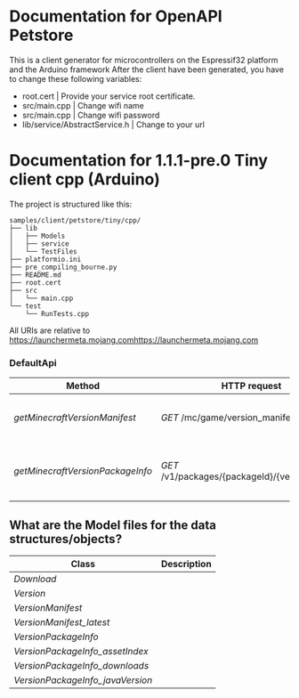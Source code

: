 # Documentation for OpenAPI Petstore
This is a client generator for microcontrollers on the Espressif32 platform and the Arduino framework
After the client have been generated, you have to change these following variables:
- root.cert | Provide your service root certificate.
- src/main.cpp | Change wifi name
- src/main.cpp | Change wifi password
- lib/service/AbstractService.h | Change to your url

# Documentation for  1.1.1-pre.0 Tiny client cpp (Arduino) 

The project is structured like this:
```
samples/client/petstore/tiny/cpp/
├── lib
│   ├── Models
│   ├── service
│   └── TestFiles
├── platformio.ini
├── pre_compiling_bourne.py
├── README.md
├── root.cert
├── src
│   └── main.cpp
└── test
    └── RunTests.cpp
```

All URIs are relative to https://launchermeta.mojang.comhttps://launchermeta.mojang.com

### DefaultApi
|Method | HTTP request | Description|
|------------- | ------------- | -------------|
|*getMinecraftVersionManifest* | *GET* /mc/game/version_manifest.json | Get Minecraft version manifest.|
|*getMinecraftVersionPackageInfo* | *GET* /v1/packages/{packageId}/{versionId}.json | Get Minecraft version package info.|


## What are the Model files for the data structures/objects?
|Class | Description|
|------------- | -------------|
|*Download* | |
|*Version* | |
|*VersionManifest* | |
|*VersionManifest_latest* | |
|*VersionPackageInfo* | |
|*VersionPackageInfo_assetIndex* | |
|*VersionPackageInfo_downloads* | |
|*VersionPackageInfo_javaVersion* | |


